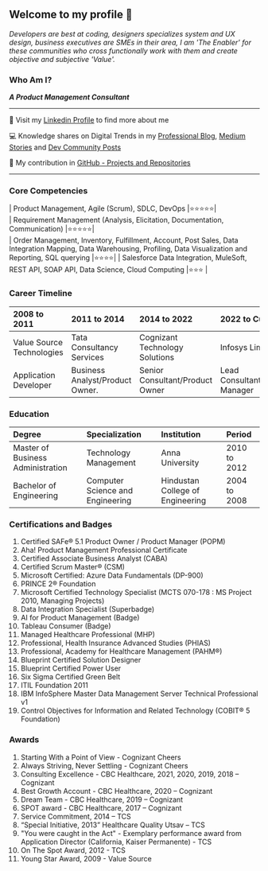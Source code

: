 ## Welcome to my profile 👋

_Developers are best at coding, designers specializes system and UX design, business executives are SMEs in their area, I am 'The Enabler' for these communities who cross functionally work with them and create objective and subjective 'Value'._ 

### Who Am I? 

**_A Product Management Consultant_**


* * *


👤 Visit my [Linkedin Profile](https://www.linkedin.com/in/seevignesh/) to find more about me

💻 Knowledge shares on Digital Trends in my [Professional Blog](https://iamvigneshc-mydigitalworld.blogspot.com/), [Medium Stories](https://iamvigneshc.medium.com) and [Dev Community Posts](https://dev.to/iamvigneshc)

🚀 My contribution in [GitHub - Projects and Repositories](https://github.com/IamVigneshC)

* * *

### Core Competencies

| Product Management, Agile (Scrum), SDLC, DevOps                                              |⭐⭐⭐⭐⭐|  
| Requirement Management (Analysis, Elicitation, Documentation, Communication)                 |⭐⭐⭐⭐⭐|          
| Order Management, Inventory, Fulfillment, Account, Post Sales, Data Integration Mapping, Data Warehousing, Profiling, Data Visualization and Reporting, SQL querying                  |⭐⭐⭐⭐|
| Salesforce Data Integration, MuleSoft, REST API, SOAP API, Data Science, Cloud Computing                |⭐⭐⭐  |                                 

### Career Timeline

|       2008 to 2011         |       2011 to 2014              |          2014 to 2022               |        2022 to Current          |
|:---------------------------|:--------------------------------|:------------------------------------|:--------------------------------|
| Value Source Technologies  | Tata Consultancy Services       | Cognizant Technology Solutions      | Infosys Limited                 |
| Application Developer      | Business Analyst/Product Owner. | Senior Consultant/Product Owner     | Lead Consultant/Product Manager |


### Education

| Degree                            | Specialization                   |  Institution                     | Period           | 
|:----------------------------------|:---------------------------------|:---------------------------------|:-----------------|
| Master of Business Administration | Technology Management            |  Anna University                 | 2010 to 2012     |
| Bachelor of Engineering           | Computer Science and Engineering |  Hindustan College of Engineering| 2004 to 2008     |


### Certifications and Badges

1. Certified SAFe® 5.1 Product Owner / Product Manager (POPM)
2. Aha! Product Management Professional Certificate
3. Certified Associate Business Analyst (CABA)
4. Certified Scrum Master® (CSM)
5. Microsoft Certified: Azure Data Fundamentals (DP-900)
6. PRINCE 2® Foundation 
7. Microsoft Certified Technology Specialist (MCTS 070-178 : MS Project 2010, Managing Projects)
8. Data Integration Specialist (Superbadge)
9. AI for Product Management (Badge)
10. Tableau Consumer (Badge)
11. Managed Healthcare Professional (MHP)
12. Professional, Health Insurance Advanced Studies (PHIAS) 
13. Professional, Academy for Healthcare Management (PAHM®)
14. Blueprint Certified Solution Designer
15. Blueprint Certified Power User
16. Six Sigma Certified Green Belt
17. ITIL Foundation 2011
18. IBM InfoSphere Master Data Management Server Technical Professional v1
19. Control Objectives for Information and Related Technology (COBIT® 5 Foundation) 

### Awards

1. Starting With a Point of View - Cognizant Cheers
1. Always Striving, Never Settling - Cognizant Cheers
1. Consulting Excellence - CBC Healthcare, 2021, 2020, 2019, 2018 – Cognizant
1. Best Growth Account - CBC Healthcare, 2020 – Cognizant
1. Dream Team - CBC Healthcare, 2019 – Cognizant
1. SPOT award - CBC Healthcare, 2017 – Cognizant
1. Service Commitment, 2014 – TCS
1. “Special Initiative, 2013” Healthcare Quality Utsav – TCS 
1. "You were caught in the Act" - Exemplary performance award from Application Director (California, Kaiser Permanente) - TCS
1. On The Spot Award, 2012 - TCS
1. Young Star Award, 2009 - Value Source


